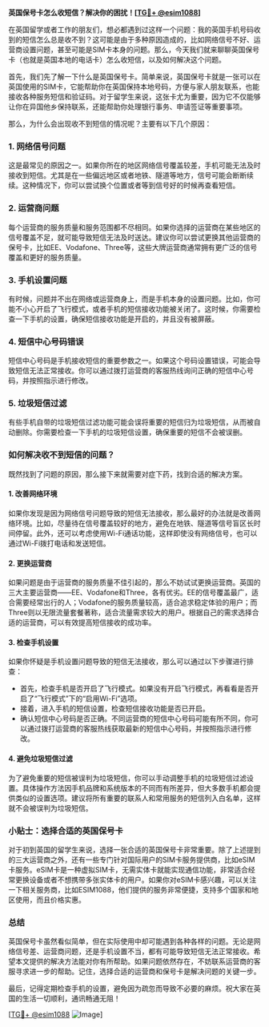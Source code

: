 **英国保号卡怎么收短信？解决你的困扰！[[TG💪+ @esim1088](https://t.me/s/esim1088)]**

在英国留学或者工作的朋友们，想必都遇到过这样一个问题：我的英国手机号码收到的短信怎么总是收不到？这可能是由于多种原因造成的，比如网络信号不好、运营商设置问题，甚至可能是SIM卡本身的问题。那么，今天我们就来聊聊英国保号卡（也就是英国本地的电话卡）怎么收短信，以及如何解决这个问题。

首先，我们先了解一下什么是英国保号卡。简单来说，英国保号卡就是一张可以在英国使用的SIM卡，它能帮助你在英国保持本地号码，方便与家人朋友联系，也能接收各种服务短信和验证码。对于留学生来说，这张卡尤为重要，因为它不仅能够让你在异国他乡保持联系，还能帮助你处理银行事务、申请签证等重要事项。

那么，为什么会出现收不到短信的情况呢？主要有以下几个原因：

### 1. **网络信号问题**
这是最常见的原因之一。如果你所在的地区网络信号覆盖较差，手机可能无法及时接收到短信。尤其是在一些偏远地区或者地铁、隧道等地方，信号可能会断断续续。这种情况下，你可以尝试换个位置或者等到信号好的时候再查看短信。

### 2. **运营商问题**
每个运营商的服务质量和服务范围都不尽相同。如果你选择的运营商在某些地区的信号覆盖不足，就可能导致短信无法及时送达。建议你可以尝试更换其他运营商的保号卡，比如EE、Vodafone、Three等，这些大牌运营商通常拥有更广泛的信号覆盖和更好的服务质量。

### 3. **手机设置问题**
有时候，问题并不出在网络或运营商身上，而是手机本身的设置问题。比如，你可能不小心开启了飞行模式，或者手机的短信接收功能被关闭了。这时候，你需要检查一下手机的设置，确保短信接收功能是开启的，并且没有被屏蔽。

### 4. **短信中心号码错误**
短信中心号码是手机接收短信的重要参数之一。如果这个号码设置错误，可能会导致短信无法正常接收。你可以通过拨打运营商的客服热线询问正确的短信中心号码，并按照指示进行修改。

### 5. **垃圾短信过滤**
有些手机自带的垃圾短信过滤功能可能会误将重要的短信归为垃圾短信，从而被自动删除。你需要检查一下手机的垃圾短信设置，确保重要的短信不会被误删。

### 如何解决收不到短信的问题？

既然找到了问题的原因，那么接下来就需要对症下药，找到合适的解决方案。

#### 1. **改善网络环境**
如果你发现是因为网络信号问题导致的短信无法接收，那么最好的办法就是改善网络环境。比如，尽量待在信号覆盖较好的地方，避免在地铁、隧道等信号盲区长时间停留。此外，还可以考虑使用Wi-Fi通话功能，这样即使没有网络信号，也可以通过Wi-Fi拨打电话和发送短信。

#### 2. **更换运营商**
如果问题是由于运营商的服务质量不佳引起的，那么不妨试试更换运营商。英国的三大主要运营商——EE、Vodafone和Three，各有优劣。EE的信号覆盖最广，适合需要经常出行的人；Vodafone的服务质量较高，适合追求稳定体验的用户；而Three则以无限流量套餐著称，适合流量需求较大的用户。根据自己的需求选择合适的运营商，可以有效提高短信接收的成功率。

#### 3. **检查手机设置**
如果你怀疑是手机设置问题导致的短信无法接收，那么可以通过以下步骤进行排查：

- 首先，检查手机是否开启了飞行模式。如果没有开启飞行模式，再看看是否开启了“飞行模式”下的“启用Wi-Fi”选项。
- 接着，进入手机的短信设置，检查短信接收功能是否已开启。
- 确认短信中心号码是否正确。不同运营商的短信中心号码可能有所不同，你可以通过拨打运营商的客服热线获取最新的短信中心号码，并按照指示进行修改。

#### 4. **避免垃圾短信过滤**
为了避免重要的短信被误判为垃圾短信，你可以手动调整手机的垃圾短信过滤设置。具体操作方法因手机品牌和系统版本的不同而有所差异，但大多数手机都会提供类似的设置选项。建议将所有重要的联系人和常用服务的短信列入白名单，这样就不会被误判为垃圾短信。

### 小贴士：选择合适的英国保号卡

对于初到英国的留学生来说，选择一张合适的英国保号卡非常重要。除了上述提到的三大运营商之外，还有一些专门针对国际用户的SIM卡服务提供商，比如eSIM卡服务。eSIM卡是一种虚拟SIM卡，无需实体卡就能实现通信功能，非常适合经常更换设备或者不想携带多张实体卡的用户。如果你对eSIM卡感兴趣，可以关注一下相关服务商，比如ESIM1088，他们提供的服务非常便捷，支持多个国家和地区使用，而且价格实惠。

### 总结

英国保号卡虽然看似简单，但在实际使用中却可能遇到各种各样的问题。无论是网络信号差、运营商问题，还是手机设置不当，都有可能导致短信无法正常接收。希望本文提供的解决方法能对你有所帮助。如果问题依然存在，不妨联系运营商的客服寻求进一步的帮助。记住，选择合适的运营商和保号卡是解决问题的关键一步。

最后，记得定期检查手机的设置，避免因为疏忽而导致不必要的麻烦。祝大家在英国的生活一切顺利，通讯畅通无阻！

[[TG💪+ @esim1088](https://t.me/s/esim1088) ![Image](https://i.postimg.cc/4NQfJmqS/Snipaste-2025-05-13-00-14-12.png)]